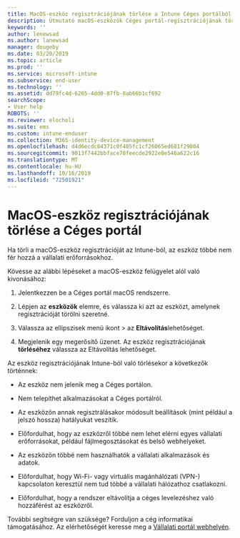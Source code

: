```yaml
---
title: MacOS-eszköz regisztrációjának törlése a Intune Céges portálból | Microsoft Docs
description: Útmutató macOS-eszközök Céges portál-regisztrációjának törléséhez
keywords: ''
author: lenewsad
ms.author: lanewsad
manager: dougeby
ms.date: 03/20/2019
ms.topic: article
ms.prod: ''
ms.service: microsoft-intune
ms.subservice: end-user
ms.technology: ''
ms.assetid: dd79fc4d-6265-4dd0-87fb-8ab66b1cf692
searchScope:
- User help
ROBOTS: ''
ms.reviewer: elocholi
ms.suite: ems
ms.custom: intune-enduser
ms.collection: M365-identity-device-management
ms.openlocfilehash: d4d6ecdc84371c0f485fc1cf26065ed681f29804
ms.sourcegitcommit: 9013f7442bbface78feecde2922e8e546a622c16
ms.translationtype: MT
ms.contentlocale: hu-HU
ms.lasthandoff: 10/16/2019
ms.locfileid: "72501921"
---
```

# <a name="unenroll-your-macos-device-from-company-portal"></a>MacOS-eszköz regisztrációjának törlése a Céges portál

Ha törli a macOS-eszköz regisztrációját az Intune-ból, az eszköz többé nem fér hozzá a vállalati erőforrásokhoz.

Kövesse az alábbi lépéseket a macOS-eszköz felügyelet alól való kivonásához:

1. Jelentkezzen be a Céges portál macOS rendszerre.
2. Lépjen az **eszközök** elemre, és válassza ki azt az eszközt, amelynek regisztrációját törölni szeretné.

3. Válassza az ellipszisek menü ikont > az **Eltávolítás**lehetőséget.
4. Megjelenik egy megerősítő üzenet. Az eszköz regisztrációjának **törléséhez** válassza az Eltávolítás lehetőséget. 

Az eszköz regisztrációjának Intune-ból való törlésekor a következők történnek:

- Az eszköz nem jelenik meg a Céges portálon.

- Nem telepíthet alkalmazásokat a Céges portálról.

- Az eszközön annak regisztrálásakor módosult beállítások (mint például a jelszó hossza) hatályukat veszítik.

- Előfordulhat, hogy az eszközről többé nem lehet elérni egyes vállalati erőforrásokat, például fájlmegosztásokat és belső webhelyeket.

- Az eszközön többé nem használhatók a vállalati alkalmazások és adatok.

- Előfordulhat, hogy Wi-Fi- vagy virtuális magánhálózati (VPN-) kapcsolaton keresztül nem tud többé a vállalati hálózathoz csatlakozni.

- Előfordulhat, hogy a rendszer eltávolítja a céges levelezéshez való hozzáférést az eszközről.

További segítségre van szüksége? Forduljon a cég informatikai támogatásához. Az elérhetőségét keresse meg a [Vállalati portál webhelyén](https://go.microsoft.com/fwlink/?linkid=2010980).
